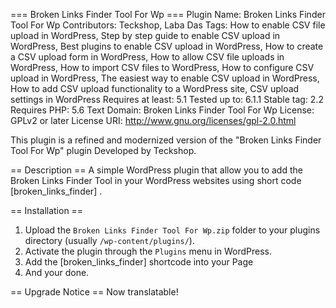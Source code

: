 === Broken Links Finder Tool For Wp ===
Plugin Name: Broken Links Finder Tool For Wp
Contributors: Teckshop, Laba Das
Tags: How to enable CSV file upload in WordPress, Step by step guide to enable CSV upload in WordPress, Best plugins to enable CSV upload in WordPress, How to create a CSV upload form in WordPress, How to allow CSV file uploads in WordPress, How to import CSV files to WordPress, How to configure CSV upload in WordPress, The easiest way to enable CSV upload in WordPress, How to add CSV upload functionality to a WordPress site, CSV upload settings in WordPress
Requires at least: 5.1
Tested up to: 6.1.1
Stable tag: 2.2
Requires PHP: 5.6
Text Domain: Broken Links Finder Tool For Wp
License: GPLv2 or later
License URI: http://www.gnu.org/licenses/gpl-2.0.html

This plugin is a refined and modernized version of the "Broken Links Finder Tool For Wp" plugin Developed by Teckshop.

== Description ==
A simple WordPress plugin that allow you to add the Broken Links Finder Tool in your WordPress websites using short code [broken_links_finder] . 


== Installation ==
1. Upload the `Broken Links Finder Tool For Wp.zip` folder to your plugins directory (usually `/wp-content/plugins/`).
2. Activate the plugin through the `Plugins` menu in WordPress.
3. Add the [broken_links_finder] shortcode into your Page
4. And your done.

== Upgrade Notice ==
Now translatable!

